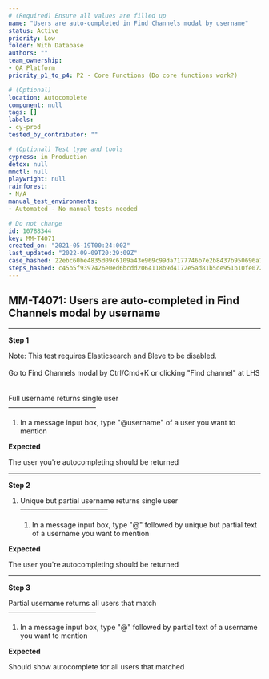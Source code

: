 ```yaml
---
# (Required) Ensure all values are filled up
name: "Users are auto-completed in Find Channels modal by username"
status: Active
priority: Low
folder: With Database
authors: ""
team_ownership:
- QA Platform
priority_p1_to_p4: P2 - Core Functions (Do core functions work?)

# (Optional)
location: Autocomplete
component: null
tags: []
labels:
- cy-prod
tested_by_contributor: ""

# (Optional) Test type and tools
cypress: in Production
detox: null
mmctl: null
playwright: null
rainforest:
- N/A
manual_test_environments:
- Automated - No manual tests needed

# Do not change
id: 10788344
key: MM-T4071
created_on: "2021-05-19T00:24:00Z"
last_updated: "2022-09-09T20:29:09Z"
case_hashed: 22ebc60be4835d09c6109a43e969c99da7177746b7e2b8437b950696a7e0c1be49ce7ce8fe0c28d99d1b9027352c836c
steps_hashed: c45b5f9397426e0ed6bcdd2064118b9d4172e5ad81b5de951b10fe07274c3e9ba478b4884f9b1cba9f14823fabe0a8d0
---
```


<!-- (Auto-generated) Based on frontmatter's "key" and "name" -->

## MM-T4071: Users are auto-completed in Find Channels modal by username

---

**Step 1**

Note: This test requires Elasticsearch and Bleve to be disabled.\
\
Go to Find Channels modal by Ctrl/Cmd+K or clicking "Find channel" at LHS\
\
\
Full username returns single user\
–––––––––––––––––––––––––

1. In a message input box, type "@username" of a user you want to mention

**Expected**

The user you're autocompleting should be returned

---

**Step 2**

1. Unique but partial username returns single user\
   –––––––––––––––––––––––––

   1. In a message input box, type "@" followed by unique but partial text of a username you want to mention

**Expected**

The user you're autocompleting should be returned

---

**Step 3**

Partial username returns all users that match\
–––––––––––––––––––––––––

1. In a message input box, type "@" followed by partial text of a username you want to mention

**Expected**

Should show autocomplete for all users that matched
